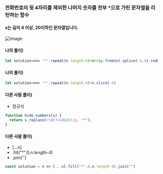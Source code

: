 ### 전화번호의 뒷 4자리를 제외한 나머지 숫자를 전부 *으로 가린 문자열을 리턴하는 함수
#### s는 길이 4 이상, 20이하인 문자열입니다.
![image](https://user-images.githubusercontent.com/87289383/130322025-3d458dbe-caf8-4852-8b20-ff68f7ec116f.png)

#### 나의 풀이)
```javascript
let solution=n=> '*'.repeat(n.length-4)+Array.from(n).splice(-4,4).reduce((a,b)=>a+=b)
```

#### 나의 풀이)
```javascript
let solution=n=> '*'.repeat(n.length-4)+n.slice(-4)
```

#### 다른 사람 풀이)
- 정규식
```javascript
function hide_numbers(s) {
  return s.replace(/\d(?=\d{4})/g, "*");
}
```

#### 다른 사람 풀이)
- [...n]
- .fill("*",0,n.length-4)
- .join('')
```javascript
const solution = n => [...n].fill("*",0,n.length-4).join("")
```
